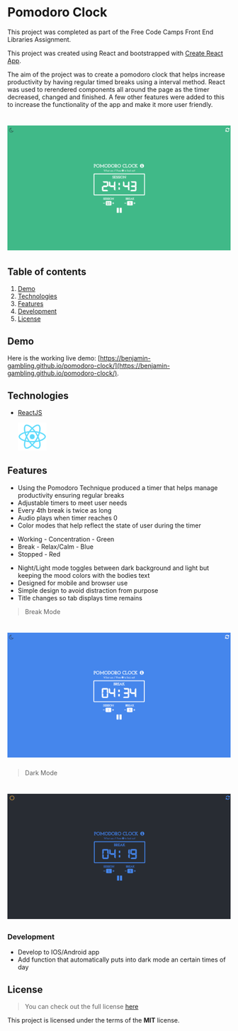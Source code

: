 # Pomodoro Clock

This project was completed as part of the Free Code Camps Front End Libraries Assignment.

This project was created using React and bootstrapped with [Create React App](https://github.com/facebook/create-react-app).

The aim of the project was to create a pomodoro clock that helps increase productivity by having regular timed breaks using a interval method. React was used to rerendered components all around the page as the timer decreased, changed and finished. A few other features were added to this to increase the functionality of the app and make it more user friendly.

# ![Pomodoro Clock](readme_img/screenshot1.png)

## Table of contents

1. [Demo](#demo)
2. [Technologies](#technologies)
3. [Features](#features)
4. [Development](#development)
5. [License](#license)

## Demo

Here is the working live demo:
[https://benjamin-gambling.github.io/pomodoro-clock/](https://benjamin-gambling.github.io/pomodoro-clock/).

## Technologies

- [ReactJS](https://reactjs.org/)

  <img width="64" height="64" src="readme_img/react.png">

## Features

- Using the Pomodoro Technique produced a timer that helps manage productivity ensuring regular breaks
- Adjustable timers to meet user needs
- Every 4th break is twice as long
- Audio plays when timer reaches 0
- Color modes that help reflect the state of user during the timer

* Working - Concentration - Green
* Break - Relax/Calm - Blue
* Stopped - Red

- Night/Light mode toggles between dark background and light but keeping the mood colors with the bodies text
- Designed for mobile and browser use
- Simple design to avoid distraction from purpose
- Title changes so tab displays time remains

> Break Mode

# ![Pomodoro Clock](readme_img/screenshot2.png)

> Dark Mode

# ![Pomodoro Clock](readme_img/screenshot3.png)

### Development

- Develop to IOS/Android app
- Add function that automatically puts into dark mode an certain times of day

## License

> You can check out the full license [here](LICENSE)

This project is licensed under the terms of the **MIT** license.
